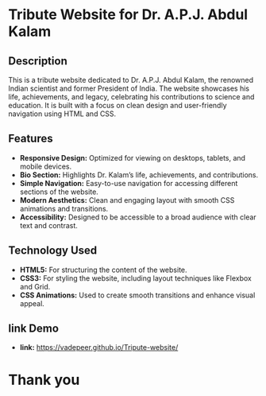 # Tribute Website for Dr. A.P.J. Abdul Kalam

## Description
This is a tribute website dedicated to Dr. A.P.J. Abdul Kalam, the renowned Indian scientist and former President of India. The website showcases his life, achievements, and legacy, celebrating his contributions to science and education. It is built with a focus on clean design and user-friendly navigation using HTML and CSS.

## Features
- **Responsive Design:** Optimized for viewing on desktops, tablets, and mobile devices.
- **Bio Section:** Highlights Dr. Kalam’s life, achievements, and contributions.
- **Simple Navigation:** Easy-to-use navigation for accessing different sections of the website.
- **Modern Aesthetics:** Clean and engaging layout with smooth CSS animations and transitions.
- **Accessibility:** Designed to be accessible to a broad audience with clear text and contrast.

## Technology Used
- **HTML5:** For structuring the content of the website.
- **CSS3:** For styling the website, including layout techniques like Flexbox and Grid.
- **CSS Animations:** Used to create smooth transitions and enhance visual appeal.

## link Demo
- **link:** https://vadepeer.github.io/Tripute-website/

# Thank you
